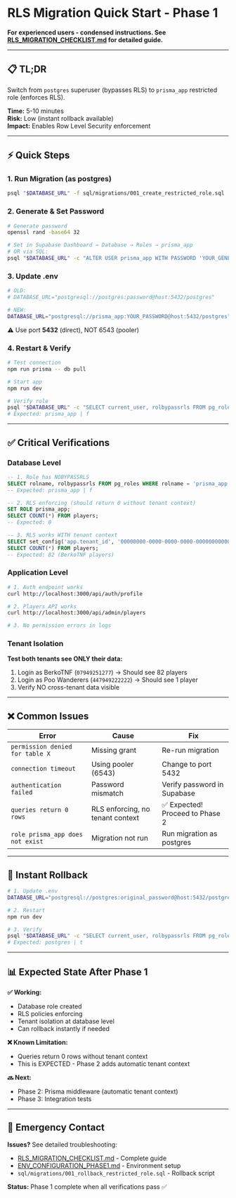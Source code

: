 # RLS Migration Quick Start - Phase 1

**For experienced users - condensed instructions. See [RLS_MIGRATION_CHECKLIST.md](./RLS_MIGRATION_CHECKLIST.md) for detailed guide.**

---

## 📋 TL;DR

Switch from `postgres` superuser (bypasses RLS) to `prisma_app` restricted role (enforces RLS).

**Time:** 5-10 minutes  
**Risk:** Low (instant rollback available)  
**Impact:** Enables Row Level Security enforcement

---

## ⚡ Quick Steps

### 1. Run Migration (as postgres)

```bash
psql "$DATABASE_URL" -f sql/migrations/001_create_restricted_role.sql
```

### 2. Generate & Set Password

```bash
# Generate password
openssl rand -base64 32

# Set in Supabase Dashboard → Database → Roles → prisma_app
# OR via SQL:
psql "$DATABASE_URL" -c "ALTER USER prisma_app WITH PASSWORD 'YOUR_GENERATED_PASSWORD';"
```

### 3. Update .env

```bash
# OLD:
# DATABASE_URL="postgresql://postgres:password@host:5432/postgres"

# NEW:
DATABASE_URL="postgresql://prisma_app:YOUR_PASSWORD@host:5432/postgres"
```

⚠️ Use port **5432** (direct), NOT 6543 (pooler)

### 4. Restart & Verify

```bash
# Test connection
npm run prisma -- db pull

# Start app
npm run dev

# Verify role
psql "$DATABASE_URL" -c "SELECT current_user, rolbypassrls FROM pg_roles WHERE rolname = current_user;"
# Expected: prisma_app | f
```

---

## ✅ Critical Verifications

### Database Level

```sql
-- 1. Role has NOBYPASSRLS
SELECT rolname, rolbypassrls FROM pg_roles WHERE rolname = 'prisma_app';
-- Expected: prisma_app | f

-- 2. RLS enforcing (should return 0 without tenant context)
SET ROLE prisma_app;
SELECT COUNT(*) FROM players;
-- Expected: 0

-- 3. RLS works WITH tenant context
SELECT set_config('app.tenant_id', '00000000-0000-0000-0000-000000000001', false);
SELECT COUNT(*) FROM players;
-- Expected: 82 (BerkoTNF players)
```

### Application Level

```bash
# 1. Auth endpoint works
curl http://localhost:3000/api/auth/profile

# 2. Players API works
curl http://localhost:3000/api/admin/players

# 3. No permission errors in logs
```

### Tenant Isolation

**Test both tenants see ONLY their data:**

1. Login as BerkoTNF (`07949251277`) → Should see 82 players
2. Login as Poo Wanderers (`447949222222`) → Should see 1 player
3. Verify NO cross-tenant data visible

---

## ❌ Common Issues

| Error | Cause | Fix |
|-------|-------|-----|
| `permission denied for table X` | Missing grant | Re-run migration |
| `connection timeout` | Using pooler (6543) | Change to port 5432 |
| `authentication failed` | Password mismatch | Verify password in Supabase |
| `queries return 0 rows` | RLS enforcing, no tenant context | ✅ Expected! Proceed to Phase 2 |
| `role prisma_app does not exist` | Migration not run | Run migration as postgres |

---

## 🔄 Instant Rollback

```bash
# 1. Update .env
DATABASE_URL="postgresql://postgres:original_password@host:5432/postgres"

# 2. Restart
npm run dev

# 3. Verify
psql "$DATABASE_URL" -c "SELECT current_user, rolbypassrls FROM pg_roles WHERE rolname = current_user;"
# Expected: postgres | t
```

---

## 📊 Expected State After Phase 1

**✅ Working:**
- Database role created
- RLS policies enforcing
- Tenant isolation at database level
- Can rollback instantly if needed

**❌ Known Limitation:**
- Queries return 0 rows without tenant context
- This is EXPECTED - Phase 2 adds automatic tenant context

**🔜 Next:**
- Phase 2: Prisma middleware (automatic tenant context)
- Phase 3: Integration tests

---

## 🚨 Emergency Contact

**Issues?** See detailed troubleshooting:
- [RLS_MIGRATION_CHECKLIST.md](./RLS_MIGRATION_CHECKLIST.md) - Complete guide
- [ENV_CONFIGURATION_PHASE1.md](./ENV_CONFIGURATION_PHASE1.md) - Environment setup
- `sql/migrations/001_rollback_restricted_role.sql` - Rollback script

**Status:** Phase 1 complete when all verifications pass ✅


